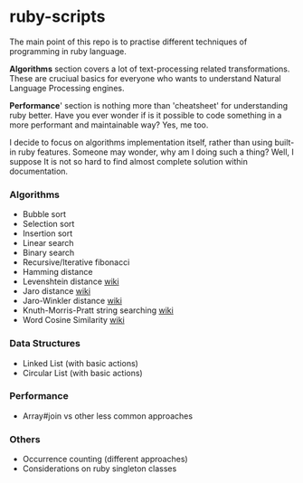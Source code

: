 # ruby-scripts
The main point of this repo is to practise different techniques of programming in ruby language.

**Algorithms** section covers a lot of text-processing related transformations. These are cruciual basics for everyone who wants to understand Natural Language Processing engines.

**Performance**' section is nothing more than 'cheatsheet' for understanding ruby better. Have you ever wonder if is it possible to code something in a more performant and maintainable way? Yes, me too.

I decide to focus on algorithms implementation itself, rather than using built-in ruby features. Someone may wonder, why am I doing such a thing? Well, I suppose It is not so hard to find almost complete solution within documentation.

### Algorithms
- Bubble sort
- Selection sort
- Insertion sort
- Linear search
- Binary search
- Recursive/Iterative fibonacci
- Hamming distance
- Levenshtein distance [wiki](https://en.wikipedia.org/wiki/Levenshtein_distance)
- Jaro distance [wiki](https://en.wikipedia.org/wiki/Jaro%E2%80%93Winkler_distance)
- Jaro-Winkler distance
[wiki](https://en.wikipedia.org/wiki/Jaro%E2%80%93Winkler_distance)
- Knuth-Morris-Pratt string searching
[wiki](https://en.wikipedia.org/wiki/Knuth%E2%80%93Morris%E2%80%93Pratt_algorithm)
- Word Cosine Similarity
[wiki](https://en.wikipedia.org/wiki/Cosine_similarity)

### Data Structures
- Linked List (with basic actions)
- Circular List (with basic actions)

### Performance
- Array#join vs other less common approaches

### Others
- Occurrence counting (different approaches)
- Considerations on ruby singleton classes
